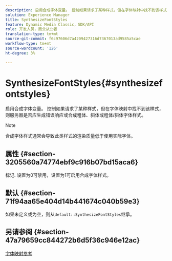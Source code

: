 ```yaml
---
description: 启用合成字体变量。 控制如果请求了某种样式，但在字体映射中找不到该样式，则服务器是否应生成错误响应或合成粗体、斜体或粗体/斜体字体样式。
solution: Experience Manager
title: SynthesizeFontStyles
feature: Dynamic Media Classic，SDK/API
role: 开发人员，商业从业者
translation-type: tm+mt
source-git-commit: f6c97606d7a4209427316d7367013ad9585a5cae
workflow-type: tm+mt
source-wordcount: '126'
ht-degree: 3%

---
```



# SynthesizeFontStyles{#synthesizefontstyles}

启用合成字体变量。 控制如果请求了某种样式，但在字体映射中找不到该样式，则服务器是否应生成错误响应或合成粗体、斜体或粗体/斜体字体样式。

>[!NOTE]
>
>合成字体样式通常会导致此类样式的渲染质量低于使用实际字体。

## 属性 {#section-3205560a74774ebf9c916b07bd15aca6}

标记. 设置为0可禁用，设置为1可启用合成字体样式。

## 默认 {#section-71f94aa65e404d14b441674c040b59e3}

如果未定义或为空，则从`default::SynthesizeFontStyles`继承。

## 另请参阅 {#section-47a79659cc844272b6d5f36c946e12ac}

[字体映射参考](../../../../../is-api/image-catalog/image-serving-api-ref/c-image-catalog-reference/c-font-map-reference/c-font-map-reference.md#concept-f81f319d03c646c5a8ef87b3277dd37d)
